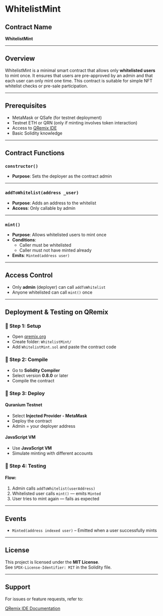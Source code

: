 # WhitelistMint

## Contract Name
**WhitelistMint**

---

## Overview
WhitelistMint is a minimal smart contract that allows only **whitelisted users** to mint once. It ensures that users are pre-approved by an admin and that each user can only mint one time. This contract is suitable for simple NFT whitelist checks or pre-sale participation.

---

## Prerequisites

- MetaMask or QSafe (for testnet deployment)
- Testnet ETH or QRN (only if minting involves token interaction)
- Access to [QRemix IDE](https://qremix.org)
- Basic Solidity knowledge

---

## Contract Functions

### `constructor()`
- **Purpose**: Sets the deployer as the contract admin

---

### `addToWhitelist(address _user)`
- **Purpose**: Adds an address to the whitelist
- **Access**: Only callable by admin

---

### `mint()`
- **Purpose**: Allows whitelisted users to mint once
- **Conditions**:
  - Caller must be whitelisted
  - Caller must not have minted already
- **Emits**: `Minted(address user)`

---

## Access Control

- Only **admin** (deployer) can call `addToWhitelist`
- Anyone whitelisted can call `mint()` once

---

## Deployment & Testing on QRemix

### 🔹 Step 1: Setup
- Open [qremix.org](https://qremix.org)
- Create folder: `WhitelistMint/`
- Add `WhitelistMint.sol` and paste the contract code

### 🔹 Step 2: Compile
- Go to **Solidity Compiler**
- Select version **0.8.0** or later
- Compile the contract

### 🔹 Step 3: Deploy

#### Quranium Testnet
- Select **Injected Provider - MetaMask**
- Deploy the contract
- Admin = your deployer address

#### JavaScript VM
- Use **JavaScript VM**
- Simulate minting with different accounts

### 🔹 Step 4: Testing

#### Flow:
1. Admin calls `addToWhitelist(userAddress)`
2. Whitelisted user calls `mint()` — emits `Minted`
3. User tries to mint again — fails as expected

---

## Events

- `Minted(address indexed user)` – Emitted when a user successfully mints

---

## License
This project is licensed under the **MIT License**.  
See `SPDX-License-Identifier: MIT` in the Solidity file.

---

## Support
For issues or feature requests, refer to:

[QRemix IDE Documentation](https://docs.qremix.org)
